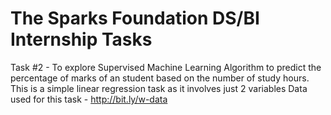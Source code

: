# The Sparks Foundation DS/BI Internship Tasks

Task #2 - To explore Supervised Machine Learning Algorithm to predict the percentage of marks of an student based on the number of study hours.
          This is a simple linear regression task as it involves just 2 variables
   Data used for this task - http://bit.ly/w-data

